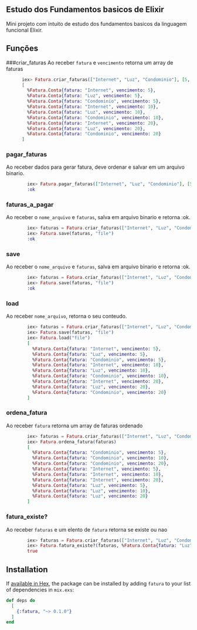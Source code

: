 ## Estudo dos Fundamentos basicos de Elixir
Mini projeto com intuito de estudo dos fundamentos basicos da linguagem funcional Elixir.

 ## Funções
 ###criar_faturas
   Ao receber `fatura` e `vencimento` retorna um array de faturas
```elixir
      iex> Fatura.criar_faturas(["Internet", "Luz", "Condominio"], [5, 10, 20])
      [
        %Fatura.Conta{fatura: "Internet", vencimento: 5},
        %Fatura.Conta{fatura: "Luz", vencimento: 5},
        %Fatura.Conta{fatura: "Condominio", vencimento: 5},
        %Fatura.Conta{fatura: "Internet", vencimento: 10},
        %Fatura.Conta{fatura: "Luz", vencimento: 10},
        %Fatura.Conta{fatura: "Condominio", vencimento: 10},
        %Fatura.Conta{fatura: "Internet", vencimento: 20},
        %Fatura.Conta{fatura: "Luz", vencimento: 20},
        %Fatura.Conta{fatura: "Condominio", vencimento: 20}
      ]
```
### pagar_faturas
  Ao receber dados para gerar fatura, deve ordenar e salvar em um arquivo binario.
```elixir
        iex> Fatura.pagar_faturas(["Internet", "Luz", "Condominio"], [5, 10, 20], 1, "pagar")
        :ok
```

### faturas_a_pagar
   Ao receber o `nome_arquivo` e `faturas`, salva em arquivo binario e retorna :ok.
```elixir
        iex> faturas = Fatura.criar_faturas(["Internet", "Luz", "Condominio"], [5, 10, 20])
        iex> Fatura.save(faturas, "file")
        :ok
```

### save
   Ao receber o `nome_arquivo` e `faturas`, salva em arquivo binario e retorna :ok.
```elixir
        iex> faturas = Fatura.criar_faturas(["Internet", "Luz", "Condominio"], [5, 10, 20])
        iex> Fatura.save(faturas, "file")
        :ok
```
### load
   Ao receber `nome_arquivo`, retorna o seu conteudo.
```elixir
        iex> faturas = Fatura.criar_faturas(["Internet", "Luz", "Condominio"], [5, 10, 20])
        iex> Fatura.save(faturas, "file")
        iex> Fatura.load("file")
        [
          %Fatura.Conta{fatura: "Internet", vencimento: 5},
          %Fatura.Conta{fatura: "Luz", vencimento: 5},
          %Fatura.Conta{fatura: "Condominio", vencimento: 5},
          %Fatura.Conta{fatura: "Internet", vencimento: 10},
          %Fatura.Conta{fatura: "Luz", vencimento: 10},
          %Fatura.Conta{fatura: "Condominio", vencimento: 10},
          %Fatura.Conta{fatura: "Internet", vencimento: 20},
          %Fatura.Conta{fatura: "Luz", vencimento: 20},
          %Fatura.Conta{fatura: "Condominio", vencimento: 20}
        ]
```
### ordena_fatura
   Ao receber `fatura` retorna um array de faturas ordenado
```elixir
        iex> faturas = Fatura.criar_faturas(["Internet", "Luz", "Condominio"], [5, 10, 20])
        iex> Fatura.ordena_fatura(faturas)
        [
          %Fatura.Conta{fatura: "Condominio", vencimento: 5},
          %Fatura.Conta{fatura: "Condominio", vencimento: 10},
          %Fatura.Conta{fatura: "Condominio", vencimento: 20},
          %Fatura.Conta{fatura: "Internet", vencimento: 5},
          %Fatura.Conta{fatura: "Internet", vencimento: 10},
          %Fatura.Conta{fatura: "Internet", vencimento: 20},
          %Fatura.Conta{fatura: "Luz", vencimento: 5},
          %Fatura.Conta{fatura: "Luz", vencimento: 10},
          %Fatura.Conta{fatura: "Luz", vencimento: 20}
        ]
```
### fatura_existe?
  Ao receber `faturas` e um elento de `fatura` retorna se existe ou nao
```elixir
        iex> faturas = Fatura.criar_faturas(["Internet", "Luz", "Condominio"], [5, 10, 20])
        iex> Fatura.fatura_existe?(faturas, %Fatura.Conta{fatura: "Luz", vencimento: 20})
        true
```

## Installation

If [available in Hex](https://hex.pm/docs/publish), the package can be installed
by adding `fatura` to your list of dependencies in `mix.exs`:

```elixir
def deps do
  [
    {:fatura, "~> 0.1.0"}
  ]
end
```

